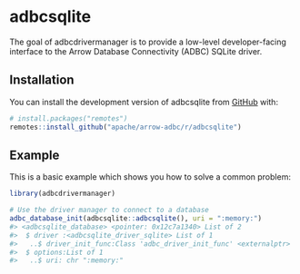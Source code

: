 
<!---
  Licensed to the Apache Software Foundation (ASF) under one
  or more contributor license agreements.  See the NOTICE file
  distributed with this work for additional information
  regarding copyright ownership.  The ASF licenses this file
  to you under the Apache License, Version 2.0 (the
  "License"); you may not use this file except in compliance
  with the License.  You may obtain a copy of the License at
    http://www.apache.org/licenses/LICENSE-2.0
  Unless required by applicable law or agreed to in writing,
  software distributed under the License is distributed on an
  "AS IS" BASIS, WITHOUT WARRANTIES OR CONDITIONS OF ANY
  KIND, either express or implied.  See the License for the
  specific language governing permissions and limitations
  under the License.
-->
<!-- README.md is generated from README.Rmd. Please edit that file -->

# adbcsqlite

<!-- badges: start -->
<!-- badges: end -->

The goal of adbcdrivermanager is to provide a low-level developer-facing
interface to the Arrow Database Connectivity (ADBC) SQLite driver.

## Installation

You can install the development version of adbcsqlite from
[GitHub](https://github.com/) with:

``` r
# install.packages("remotes")
remotes::install_github("apache/arrow-adbc/r/adbcsqlite")
```

## Example

This is a basic example which shows you how to solve a common problem:

``` r
library(adbcdrivermanager)

# Use the driver manager to connect to a database
adbc_database_init(adbcsqlite::adbcsqlite(), uri = ":memory:")
#> <adbcsqlite_database> <pointer: 0x12c7a1340> List of 2
#>  $ driver :<adbcsqlite_driver_sqlite> List of 1
#>   ..$ driver_init_func:Class 'adbc_driver_init_func' <externalptr>
#>  $ options:List of 1
#>   ..$ uri: chr ":memory:"
```
